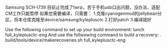 Samsung SCH-I739 目前止完成了twrp，苦于手机usb口出问题，没办法，适配CM工作只能暂停
如果您需要编译，只需要：
1.克隆cyanogenmod的jellybean分区，将本仓库克隆至device/samsung/kyleplusctc
2.打好patch
3.编译就好

Use the following command to set up your build environment:
  lunch full_kyleplusctc-eng
And use the follwowing command to build a recovery:
  . build/tools/device/makerecoveries.sh full_kyleplusctc-eng
